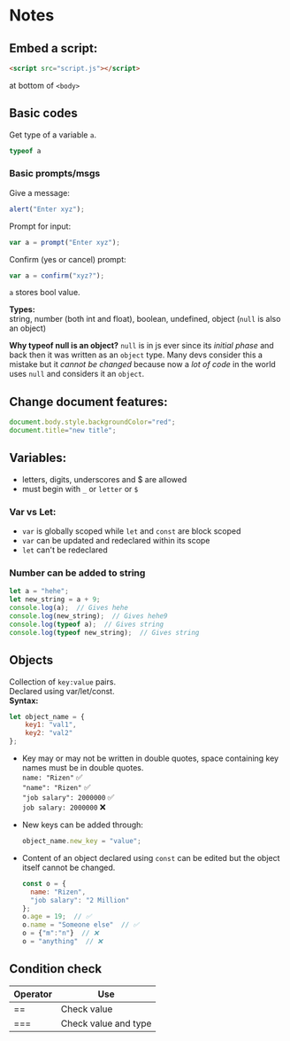 # Notes

## Embed a script:
```html
<script src="script.js"></script>
```
at bottom of `<body>`

## Basic codes

Get type of a variable `a`.  
```js
typeof a
```  

### Basic prompts/msgs
Give a message:  
```js
alert("Enter xyz");
```

Prompt for input:  
```js
var a = prompt("Enter xyz");
```

Confirm (yes or cancel) prompt:  
```js
var a = confirm("xyz?");
```  
`a` stores bool value.

**Types:**  
string, number (both int and float), boolean, undefined, object (`null` is also an object)

**Why typeof null is an object?**
`null` is in js ever since its *initial phase* and back then it was written as an `object` type. Many devs consider this a mistake but it *cannot be changed* because now a *lot of code* in the world uses `null` and considers it an `object`.

## Change document features:
```js
document.body.style.backgroundColor="red";
document.title="new title";
```

## Variables:
- letters, digits, underscores and $ are allowed
- must begin with `_` or `letter` or `$`

### Var vs Let:
- `var` is globally scoped while `let` and `const` are block scoped
- `var` can be updated and redeclared within its scope
- `let` can't be redeclared

### Number can be added to string
```js
let a = "hehe";
let new_string = a + 9;
console.log(a);  // Gives hehe
console.log(new_string);  // Gives hehe9
console.log(typeof a);  // Gives string
console.log(typeof new_string);  // Gives string
```

## Objects
Collection of `key:value` pairs.  
Declared using var/let/const.  
**Syntax:**
```js
let object_name = {
    key1: "val1",
    key2: "val2"
};
```

- Key may or may not be written in double quotes, space containing key names must be in double quotes.  
  `name: "Rizen"` ✅  
  `"name": "Rizen"` ✅  
  `"job salary": 2000000` ✅  
  `job salary: 2000000` ❌  
- New keys can be added through:  
  ```js
  object_name.new_key = "value";
  ```

- Content of an object declared using `const` can be edited but the object itself cannot be changed.
  ```js
  const o = {
    name: "Rizen",
    "job salary": "2 Million"
  };
  o.age = 19;  // ✅
  o.name = "Someone else"  // ✅
  o = {"m":"n"}  // ❌
  o = "anything"  // ❌
  ```

## Condition check

|Operator|Use|
|---|---|
|==|Check value|
|===|Check value and type|

